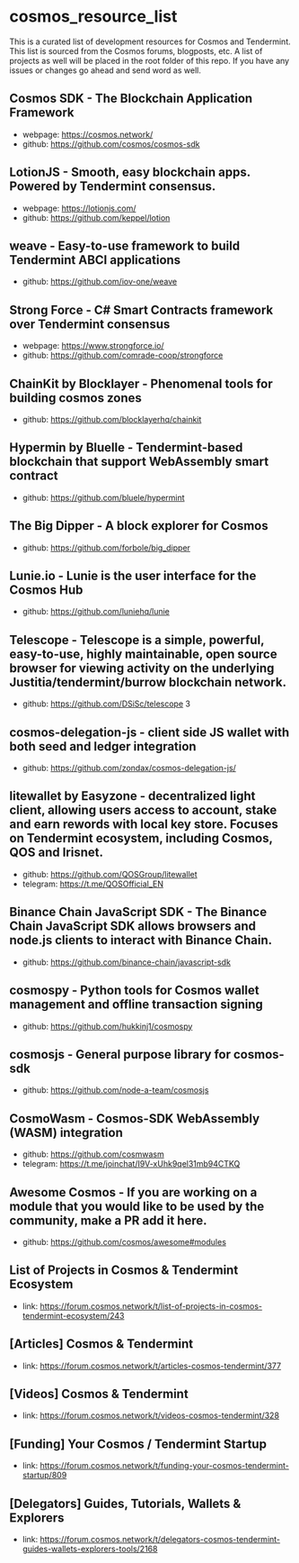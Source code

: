 # cosmos_resource_list
This is a curated list of development resources for Cosmos and Tendermint.  This list is sourced from the Cosmos forums, blogposts, etc.  A list of projects as well will be placed in the root folder of this repo.  If you have any issues or changes go ahead and send word as well.  


## Cosmos SDK - The Blockchain Application Framework 
* webpage: https://cosmos.network/ 
* github: https://github.com/cosmos/cosmos-sdk 

## LotionJS - Smooth, easy blockchain apps. Powered by Tendermint consensus.
* webpage: https://lotionjs.com/ 
* github: https://github.com/keppel/lotion 

## weave - Easy-to-use framework to build Tendermint ABCI applications
* github: https://github.com/iov-one/weave 

## Strong Force - C# Smart Contracts framework over Tendermint consensus
* webpage: https://www.strongforce.io/ 
* github: https://github.com/comrade-coop/strongforce 

## ChainKit by Blocklayer - Phenomenal tools for building cosmos zones
* github: https://github.com/blocklayerhq/chainkit 

## Hypermin by Bluelle - Tendermint-based blockchain that support WebAssembly smart contract
* github: https://github.com/bluele/hypermint

## The Big Dipper - A block explorer for Cosmos
* github: https://github.com/forbole/big_dipper 

## Lunie.io - Lunie is the user interface for the Cosmos Hub
* github: https://github.com/luniehq/lunie

## Telescope - Telescope is a simple, powerful, easy-to-use, highly maintainable, open source browser for viewing activity on the underlying Justitia/tendermint/burrow blockchain network.
* github: https://github.com/DSiSc/telescope 3

## cosmos-delegation-js - client side JS wallet with both seed and ledger integration
* github: https://github.com/zondax/cosmos-delegation-js/ 

## litewallet by Easyzone - decentralized light client, allowing users access to account, stake and earn rewords with local key store. Focuses on Tendermint ecosystem, including Cosmos, QOS and Irisnet.
* github: https://github.com/QOSGroup/litewallet 
* telegram: https://t.me/QOSOfficial_EN 

## Binance Chain JavaScript SDK - The Binance Chain JavaScript SDK allows browsers and node.js clients to interact with Binance Chain.
* github: https://github.com/binance-chain/javascript-sdk 

## cosmospy - Python tools for Cosmos wallet management and offline transaction signing
* github: https://github.com/hukkinj1/cosmospy 

## cosmosjs - General purpose library for cosmos-sdk
* github: https://github.com/node-a-team/cosmosjs 

## CosmoWasm - Cosmos-SDK WebAssembly (WASM) integration
* github: https://github.com/cosmwasm 
* telegram: https://t.me/joinchat/I9V-xUhk9qel31mb94CTKQ

## Awesome Cosmos - If you are working on a module that you would like to be used by the community, make a PR add it here.
* github: https://github.com/cosmos/awesome#modules

## List of Projects in Cosmos & Tendermint Ecosystem
* link: https://forum.cosmos.network/t/list-of-projects-in-cosmos-tendermint-ecosystem/243

## [Articles] Cosmos & Tendermint
* link: https://forum.cosmos.network/t/articles-cosmos-tendermint/377

## [Videos] Cosmos & Tendermint
* link: https://forum.cosmos.network/t/videos-cosmos-tendermint/328

## [Funding] Your Cosmos / Tendermint Startup
* link: https://forum.cosmos.network/t/funding-your-cosmos-tendermint-startup/809

## [Delegators] Guides, Tutorials, Wallets & Explorers
* link: https://forum.cosmos.network/t/delegators-cosmos-tendermint-guides-wallets-explorers-tools/2168

